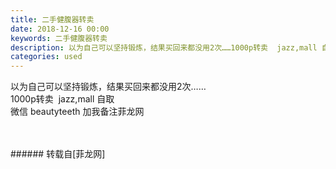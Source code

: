 ```yaml
---
title: 二手健腹器转卖
date: 2018-12-16 00:00
keywords: 二手健腹器转卖
description: 以为自己可以坚持锻炼，结果买回来都没用2次……1000p转卖  jazz,mall 自取微信 beautyteeth 加我备注菲龙网
categories: used
---
```

<td class="t_f" id="postmessage_2487791">

以为自己可以坚持锻炼，结果买回来都没用2次……<br/>
1000p转卖  jazz,mall 自取<br/>
微信 beautyteeth 加我备注菲龙网<br/>
<br/>
<br/>
<img alt="" border="0" class="zoom" data-cf-modified-3a1374c2853d45ad76b32341-="" file="http://www.flw.ph/data/appbyme/upload/image/201812/16/9zQoOt83eOBg.jpg" id="aimg_dVkKV" lazyloadthumb="1" onclick="" onmouseover="" src="http://www.flw.ph/data/appbyme/upload/image/201812/16/9zQoOt83eOBg.jpg"/><br/>
</td>
###### 转载自[菲龙网]